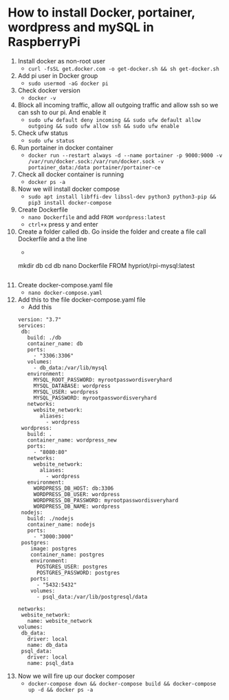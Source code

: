 # How to install Docker, portainer, wordpress and mySQL in RaspberryPi

1. Install docker as non-root user
	* ```curl -fsSL get.docker.com -o get-docker.sh && sh get-docker.sh```
1. Add pi user in Docker group
	* ```sudo usermod -aG docker pi```
1. Check docker version 
	* ```docker -v```
1. Block all incoming traffic, allow all outgoing traffic and allow ssh so we can ssh to our pi. And enable it
	* ```sudo ufw default deny incoming && sudo ufw default allow outgoing && sudo ufw allow ssh && sudo ufw enable```
1. Check ufw status
	* ```sudo ufw status```
1. Run portainer in docker container 
	* ```docker run --restart always -d --name portainer -p 9000:9000 -v /var/run/docker.sock:/var/run/docker.sock -v portainer_data:/data portainer/portainer-ce```
1. Check all docker container is running
	* ```docker ps -a```	
1. Now we will install docker compose 
	* ```sudo apt install libffi-dev libssl-dev python3 python3-pip && pip3 install docker-compose```		
1. Create Dockerfile
	* ```nano Dockerfile```  and add ```FROM wordpress:latest```
	* ```ctrl+x``` press y and enter
1. Create a folder called db. Go inside the folder and create a file call Dockerfile and a the line
	* ```
	mkdir db
	cd db
	nano Dockerfile
	FROM hypriot/rpi-mysql:latest
	```
1. Create docker-compose.yaml file
	* ```nano docker-compose.yaml```
1. Add this to the file docker-compose.yaml file
	* Add this 
	```
	version: "3.7"
	services:
	 db:
	   build: ./db
	   container_name: db
	   ports:
		 - "3306:3306"
	   volumes:
		 - db_data:/var/lib/mysql
	   environment:
		 MYSQL_ROOT_PASSWORD: myrootpasswordisveryhard
		 MYSQL_DATABASE: wordpress
		 MYSQL_USER: wordpress
		 MYSQL_PASSWORD: myrootpasswordisveryhard
	   networks:
		 website_network:
		   aliases:
		     - wordpress         
	 wordpress:
	   build: .
	   container_name: wordpress_new
	   ports:
		 - "8080:80"
	   networks:
		 website_network:
		   aliases:
		     - wordpress
	   environment:
		 WORDPRESS_DB_HOST: db:3306
		 WORDPRESS_DB_USER: wordpress
		 WORDPRESS_DB_PASSWORD: myrootpasswordisveryhard
		 WORDPRESS_DB_NAME: wordpress
	 nodejs:
	   build: ./nodejs
	   container_name: nodejs
	   ports:
		 - "3000:3000" 
	 postgres:
		image: postgres
		container_name: postgres 
		environment:
		  POSTGRES_USER: postgres
		  POSTGRES_PASSWORD: postgres
		ports: 
		  - "5432:5432"
		volumes:
		  - psql_data:/var/lib/postgresql/data

	networks:
	 website_network:
	   name: website_network
	volumes:
	 db_data:
	   driver: local
	   name: db_data
	 psql_data:
	   driver: local
	   name: psql_data
	 ```
1. Now we will fire up our docker composer
	* ```docker-compose down && docker-compose build && docker-compose up -d && docker ps -a```


